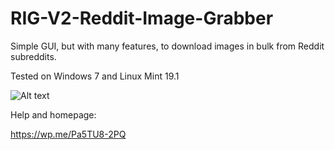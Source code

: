 # RIG-V2-Reddit-Image-Grabber
Simple GUI, but with many features, to download images in bulk from Reddit subreddits.

Tested on Windows 7 and Linux Mint 19.1

![Alt text](https://stevepython.files.wordpress.com/2020/07/rig-example-setup.png "Optional title")


Help and homepage:

https://wp.me/Pa5TU8-2PQ
